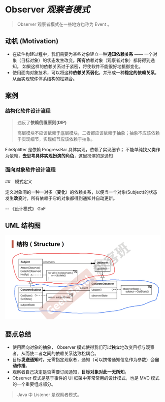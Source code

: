 # Observer *观察者模式*

> Observer 观察者模式在一些地方也称为 Event 。

## 动机 (Motivation)

* 在软件构建过程中，我们需要为某些对象建立一种**通知依赖关系** —— 一个对象（目标对象）的状态发生改变，**所有**依赖对象（观察者对象）都将得到通知。
如果这样的依赖关系过于紧密，将使软件不能很好地抵御变化。
* 使用面向对象技术，可以将这种**依赖关系弱化**，并形成一种**稳定的依赖关系**。
从而实现软件体系结构的松耦合。

## 案例

### 结构化软件设计流程

> 违反了**依赖倒置原则(DIP)**
> 
> 高层模块不应该依赖于底层模块，二者都应该依赖于抽象；抽象不应该依赖于实现细节，实现细节应该依赖于抽象。

FileSplitter 是依赖 ProgressBar 具体实现，依赖了实现细节；
不能单纯找父类作为依赖，**去思考具体实现扮演的角色**，这里扮演的是通知

### 面向对象软件设计流程


##　模式定义

定义对象间的一种一对多（**变化**）的依赖关系，以便当一个对象(Subject)的状态发生**改变**时，所有依赖于它的对象都得到通知并自动更新。

-- 《设计模式》 GoF

## UML 结构图

![UML](./UML.png)

## 要点总结

* 使用面向对象的抽象， Observer 模式使得我们可以**独立**地改变目标与观察者，从而使二者之间的依赖关系达致松耦合。
* 目标**发送通知**时，无需指定观察者，通知（可以携带通知信息作为参数）会**自动传播**。
* 观察者自己决定是否需要订阅通知，**目标对象对此一无所知**。
* Observer 模式是基于事件的 UI 框架中非常常用的设计模式，也是 MVC 模式的一个重要组成部分。

> Java 中 Listener 是观察者模式。
